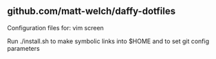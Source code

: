 ## github.com/matt-welch/daffy-dotfiles

Configuration files for: 
vim
screen

Run ./install.sh to make symbolic links into $HOME and to set git config parameters

